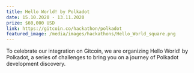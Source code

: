 ```yaml
---
title: Hello World! by Polkadot
date: 15.10.2020 - 13.11.2020
prize: $60,000 USD
link: https://gitcoin.co/hackathon/polkadot
featured_image: /media/images/hackathons/Hello_World_square.png
---
```


To celebrate our integration on Gitcoin, we are organizing Hello World! by Polkadot, a series of challenges to bring you on a journey of Polkadot development discovery.
